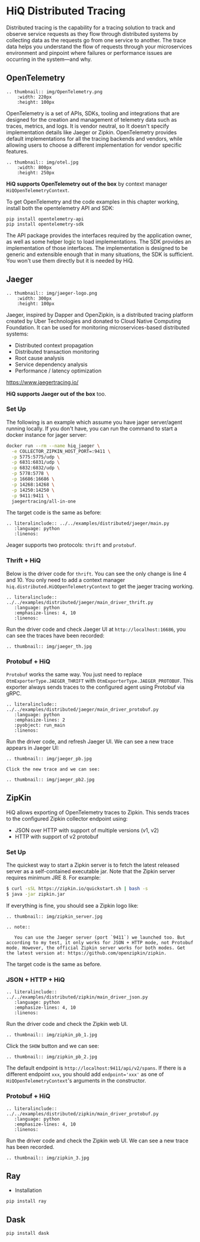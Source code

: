 # HiQ Distributed Tracing


Distributed tracing is the capability for a tracing solution to track and observe service requests as they flow through distributed systems by collecting data as the requests go from one service to another. The trace data helps you understand the flow of requests through your microservices environment and pinpoint where failures or performance issues are occurring in the system—and why.


## OpenTelemetry

```eval_rst
.. thumbnail:: img/OpenTelemetry.png
    :width: 220px
    :height: 100px
```

OpenTelemetry is a set of APIs, SDKs, tooling and integrations that are designed for the creation and management of telemetry data such as traces, metrics, and logs. It is vendor neutral, so It doesn't specify implementation details like Jaeger or Zipkin. OpenTelemetry provides default implementations for all the tracing backends and vendors, while allowing users to choose a different implementation for vendor specific features.


```eval_rst
.. thumbnail:: img/otel.jpg
    :width: 800px
    :height: 250px
```

**HiQ supports OpenTelemetry out of the box** by context manager `HiQOpenTelemetryContext`.

To get OpenTelemetry and the code examples in this chapter working, install both the opentelemetry API and SDK:

```
pip install opentelemetry-api
pip install opentelemetry-sdk
```

The API package provides the interfaces required by the application owner, as well as some helper logic to load implementations. The SDK provides an implementation of those interfaces. The implementation is designed to be generic and extensible enough that in many situations, the SDK is sufficient. You won't use them directly but it is needed by HiQ.

## Jaeger

```eval_rst
.. thumbnail:: img/jaeger-logo.png
    :width: 300px
    :height: 100px
```

Jaeger, inspired by Dapper and OpenZipkin, is a distributed tracing platform created by Uber Technologies and donated to Cloud Native Computing Foundation. It can be used for monitoring microservices-based distributed systems:

- Distributed context propagation  
- Distributed transaction monitoring  
- Root cause analysis  
- Service dependency analysis  
- Performance / latency optimization

https://www.jaegertracing.io/

**HiQ supports Jaeger out of the box** too.

### Set Up

The following is an example which assume you have jager server/agent running locally. If you don't have, you can run the command to start a docker instance for jager server:


```bash
docker run --rm --name hiq_jaeger \
  -e COLLECTOR_ZIPKIN_HOST_PORT=:9411 \
  -p 5775:5775/udp \
  -p 6831:6831/udp \
  -p 6832:6832/udp \
  -p 5778:5778 \
  -p 16686:16686 \
  -p 14268:14268 \
  -p 14250:14250 \
  -p 9411:9411 \
  jaegertracing/all-in-one
```

The target code is the same as before:

```eval_rst
.. literalinclude:: ../../examples/distributed/jaeger/main.py
   :language: python
   :linenos:
```

Jeager supports two protocols: `thrift` and `protobuf`.

### Thrift + HiQ

Below is the driver code for `thrift`. You can see the only change is line 4 and 10. You only need to add a context manager `hiq.distributed.HiQOpenTelemetryContext` to get the jaeger tracing working.

```eval_rst
.. literalinclude:: ../../examples/distributed/jaeger/main_driver_thrift.py
   :language: python
   :emphasize-lines: 4, 10
   :linenos:
```

Run the driver code and check Jaeger UI at `http://localhost:16686`, you can see the traces have been recorded:

```eval_rst
.. thumbnail:: img/jaeger_th.jpg
```

### Protobuf + HiQ

`Protobuf` works the same way. You just need to replace `OtmExporterType.JAEGER_THRIFT` with `OtmExporterType.JAEGER_PROTOBUF`. This exporter always sends traces to the configured agent using Protobuf via gRPC.

```eval_rst
.. literalinclude:: ../../examples/distributed/jaeger/main_driver_protobuf.py
   :language: python
   :emphasize-lines: 2
   :pyobject: run_main
   :linenos:
```

Run the driver code, and refresh Jaeger UI. We can see a new trace appears in Jaeger UI:

```eval_rst
.. thumbnail:: img/jaeger_pb.jpg

Click the new trace and we can see:

.. thumbnail:: img/jaeger_pb2.jpg
```



## ZipKin


HiQ allows exporting of OpenTelemetry traces to Zipkin. This sends traces to the configured Zipkin collector endpoint using:

- JSON over HTTP with support of multiple versions (v1, v2)  
- HTTP with support of v2 protobuf

### Set Up

The quickest way to start a Zipkin server is to fetch the latest released server as a self-contained executable jar. Note that the Zipkin server requires minimum JRE 8. For example:

```bash
$ curl -sSL https://zipkin.io/quickstart.sh | bash -s
$ java -jar zipkin.jar
```

If everything is fine, you should see a Zipkin logo like:


```eval_rst
.. thumbnail:: img/zipkin_server.jpg
```

```eval_rst
.. note::

   You can use the Jaeger server (port `9411`) we launched too. But according to my test, it only works for JSON + HTTP mode, not Protobuf mode. However, the official Zipkin server works for both modes. Get the latest version at: https://github.com/openzipkin/zipkin.
```

The target code is the same as before.

### JSON + HTTP + HiQ

```eval_rst
.. literalinclude:: ../../examples/distributed/zipkin/main_driver_json.py
   :language: python
   :emphasize-lines: 4, 10
   :linenos:
```

Run the driver code and check the Zipkin web UI.

```eval_rst
.. thumbnail:: img/zipkin_pb_1.jpg
```

Click the `SHOW` button and we can see:

```eval_rst
.. thumbnail:: img/zipkin_pb_2.jpg
```


The default endpoint is `http://localhost:9411/api/v2/spans`. If there is a different endpoint `xxx`, you should add `endpoint='xxx'` as one of `HiQOpenTelemetryContext`'s arguments in the constructor.

### Protobuf + HiQ

```eval_rst
.. literalinclude:: ../../examples/distributed/zipkin/main_driver_protobuf.py
   :language: python
   :emphasize-lines: 4, 10
   :linenos:
```

Run the driver code and check the Zipkin web UI. We can see a new trace has been recorded.

```eval_rst
.. thumbnail:: img/zipkin_3.jpg
```


## Ray

- Installation

```
pip install ray
```

## Dask

```
pip install dask
```
